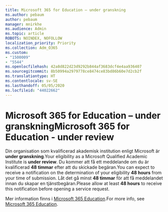 ```yaml
---
title: Microsoft 365 for Education – under granskning
ms.author: pebaum
author: pebaum
manager: mnirkhe
ms.audience: Admin
ms.topic: article
ROBOTS: NOINDEX, NOFOLLOW
localization_priority: Priority
ms.collection: Adm_O365
ms.custom:
- "1500009"
- "5544"
ms.openlocfilehash: 42a8d822d23d9292b844af3683dcf4e4aa936407
ms.sourcegitcommit: 8b50994a2979778ce8474ce83bd86b60e7d2cb2f
ms.translationtype: HT
ms.contentlocale: sv-SE
ms.lasthandoff: 05/05/2020
ms.locfileid: "44022662"
---
```

# <a name="microsoft-365-for-education---under-review"></a><span data-ttu-id="2f9c9-102">Microsoft 365 for Education – under granskning</span><span class="sxs-lookup"><span data-stu-id="2f9c9-102">Microsoft 365 for Education - under review</span></span>

<span data-ttu-id="2f9c9-103">Din organisation som kvalificerad akademisk institution enligt Microsoft är **under granskning**.</span><span class="sxs-lookup"><span data-stu-id="2f9c9-103">Your eligibility as a Microsoft Qualified Academic Institute is **under review**.</span></span> <span data-ttu-id="2f9c9-104">Du kommer att få ett meddelande om du är kvalificerad **48 timmar** efter att du skickade begäran.</span><span class="sxs-lookup"><span data-stu-id="2f9c9-104">You can expect to receive a notification on the determination of your eligibility **48 hours** from your time of submission.</span></span> <span data-ttu-id="2f9c9-105">Låt det gå minst **48 timmar** för att få meddelandet innan du skapar en tjänstbegäran.</span><span class="sxs-lookup"><span data-stu-id="2f9c9-105">Please allow at least **48 hours** to receive this notification before opening a service request.</span></span>

<span data-ttu-id="2f9c9-106">Mer information finns i [Microsoft 365 Education](https://www.microsoft.com/education/buy-license/microsoft365).</span><span class="sxs-lookup"><span data-stu-id="2f9c9-106">For more info, see [Microsoft 365 Education](https://www.microsoft.com/education/buy-license/microsoft365).</span></span>
